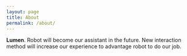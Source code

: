 ```yaml
---
layout: page
title: About
permalink: /about/
---
```


**Lumen**. Robot will become our assistant in the future. New interaction method will increase our experience to advantage robot to do our job.
